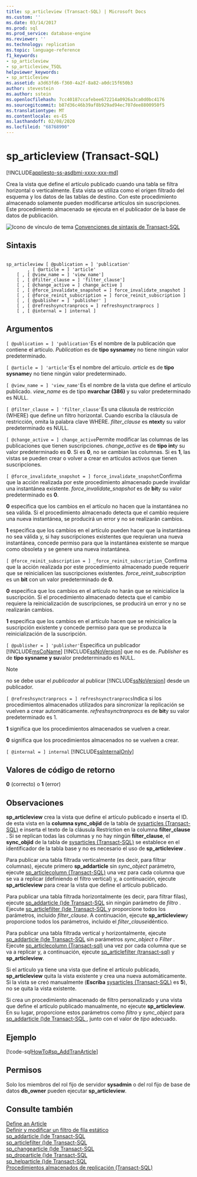 ```yaml
---
title: sp_articleview (Transact-SQL) | Microsoft Docs
ms.custom: ''
ms.date: 03/14/2017
ms.prod: sql
ms.prod_service: database-engine
ms.reviewer: ''
ms.technology: replication
ms.topic: language-reference
f1_keywords:
- sp_articleview
- sp_articleview_TSQL
helpviewer_keywords:
- sp_articleview
ms.assetid: a3d63fd6-f360-4a2f-8a82-a0dc15f650b3
author: stevestein
ms.author: sstein
ms.openlocfilehash: 7cc40187ccafebee672214a0926a3ca0d0bc4176
ms.sourcegitcommit: b87d36c46b39af8b929ad94ec707dee8800950f5
ms.translationtype: MT
ms.contentlocale: es-ES
ms.lasthandoff: 02/08/2020
ms.locfileid: "68768990"
---
```

# <a name="sp_articleview-transact-sql"></a>sp_articleview (Transact-SQL)
[!INCLUDE[appliesto-ss-asdbmi-xxxx-xxx-md](../../includes/appliesto-ss-asdbmi-xxxx-xxx-md.md)]

  Crea la vista que define el artículo publicado cuando una tabla se filtra horizontal o verticalmente. Esta vista se utiliza como el origen filtrado del esquema y los datos de las tablas de destino. Con este procedimiento almacenado solamente pueden modificarse artículos sin suscripciones. Este procedimiento almacenado se ejecuta en el publicador de la base de datos de publicación.  
  
 ![Icono de vínculo de tema](../../database-engine/configure-windows/media/topic-link.gif "Icono de vínculo de tema") [Convenciones de sintaxis de Transact-SQL](../../t-sql/language-elements/transact-sql-syntax-conventions-transact-sql.md)  
  
## <a name="syntax"></a>Sintaxis  
  
```  
  
sp_articleview [ @publication = ] 'publication'  
        , [ @article = ] 'article'  
    [ , [ @view_name = ] 'view_name']  
    [ , [ @filter_clause = ] 'filter_clause']  
    [ , [ @change_active = ] change_active ]  
    [ , [ @force_invalidate_snapshot = ] force_invalidate_snapshot ]  
    [ , [ @force_reinit_subscription = ] force_reinit_subscription ]  
    [ , [ @publisher = ] 'publisher' ]  
    [ , [ @refreshsynctranprocs = ] refreshsynctranprocs ]  
    [ , [ @internal = ] internal ]  
```  
  
## <a name="arguments"></a>Argumentos  
`[ @publication = ] 'publication'`Es el nombre de la publicación que contiene el artículo. *Publication* es de **tipo sysname**y no tiene ningún valor predeterminado.  
  
`[ @article = ] 'article'`Es el nombre del artículo. *article* es de **tipo sysname**y no tiene ningún valor predeterminado.  
  
`[ @view_name = ] 'view_name'`Es el nombre de la vista que define el artículo publicado. *view_name* es de tipo **nvarchar (386)** y su valor predeterminado es NULL.  
  
`[ @filter_clause = ] 'filter_clause'`Es una cláusula de restricción (WHERE) que define un filtro horizontal. Cuando escriba la cláusula de restricción, omita la palabra clave WHERE. *filter_clause* es **ntext**y su valor predeterminado es NULL.  
  
`[ @change_active = ] change_active`Permite modificar las columnas de las publicaciones que tienen suscripciones. *change_active* es de **tipo int**y su valor predeterminado es **0**. Si es **0**, no se cambian las columnas. Si es **1**, las vistas se pueden crear o volver a crear en artículos activos que tienen suscripciones.  
  
`[ @force_invalidate_snapshot = ] force_invalidate_snapshot`Confirma que la acción realizada por este procedimiento almacenado puede invalidar una instantánea existente. *force_invalidate_snapshot* es de **bit**y su valor predeterminado es **0**.  
  
 **0** especifica que los cambios en el artículo no hacen que la instantánea no sea válida. Si el procedimiento almacenado detecta que el cambio requiere una nueva instantánea, se producirá un error y no se realizarán cambios.  
  
 **1** especifica que los cambios en el artículo pueden hacer que la instantánea no sea válida y, si hay suscripciones existentes que requieran una nueva instantánea, concede permiso para que la instantánea existente se marque como obsoleta y se genere una nueva instantánea.  
  
`[ @force_reinit_subscription = ] _force_reinit_subscription_`Confirma que la acción realizada por este procedimiento almacenado puede requerir que se reinicialicen las suscripciones existentes. *force_reinit_subscription* es un **bit** con un valor predeterminado de **0**.  
  
 **0** especifica que los cambios en el artículo no harán que se reinicialice la suscripción. Si el procedimiento almacenado detecta que el cambio requiere la reinicialización de suscripciones, se producirá un error y no se realizarán cambios.  
  
 **1** especifica que los cambios en el artículo hacen que se reinicialice la suscripción existente y concede permiso para que se produzca la reinicialización de la suscripción.  
  
`[ @publisher = ] 'publisher'`Especifica un publicador [!INCLUDE[msCoName](../../includes/msconame-md.md)] [!INCLUDE[ssNoVersion](../../includes/ssnoversion-md.md)] que no es de. *Publisher* es de **tipo sysname y su**valor predeterminado es NULL.  
  
> [!NOTE]  
>  no se debe usar el *publicador* al publicar [!INCLUDE[ssNoVersion](../../includes/ssnoversion-md.md)] desde un publicador.  
  
`[ @refreshsynctranprocs = ] refreshsynctranprocs`Indica si los procedimientos almacenados utilizados para sincronizar la replicación se vuelven a crear automáticamente. *refreshsynctranprocs* es de **bit**y su valor predeterminado es 1.  
  
 **1** significa que los procedimientos almacenados se vuelven a crear.  
  
 **0** significa que los procedimientos almacenados no se vuelven a crear.  
  
`[ @internal = ] internal` [!INCLUDE[ssInternalOnly](../../includes/ssinternalonly-md.md)]  
  
## <a name="return-code-values"></a>Valores de código de retorno  
 **0** (correcto) o **1** (error)  
  
## <a name="remarks"></a>Observaciones  
 **sp_articleview** crea la vista que define el artículo publicado e inserta el ID. de esta vista en la **columna sync_objid** de la tabla de [sysarticles &#40;Transact-SQL&#41;](../../relational-databases/system-tables/sysarticles-transact-sql.md) e inserta el texto de la cláusula Restriction en la columna **filter_clause** . Si se replican todas las columnas y no hay ningún **filter_clause**, el **sync_objid** de la tabla de [sysarticles &#40;Transact-SQL&#41;](../../relational-databases/system-tables/sysarticles-transact-sql.md) se establece en el identificador de la tabla base y no es necesario el uso de **sp_articleview** .  
  
 Para publicar una tabla filtrada verticalmente (es decir, para filtrar columnas), ejecute primero **sp_addarticle** sin *sync_object* parámetro, ejecute [sp_articlecolumn &#40;Transact-SQL&#41;](../../relational-databases/system-stored-procedures/sp-articlecolumn-transact-sql.md) una vez para cada columna que se va a replicar (definiendo el filtro vertical) y, a continuación, ejecute **sp_articleview** para crear la vista que define el artículo publicado.  
  
 Para publicar una tabla filtrada horizontalmente (es decir, para filtrar filas), ejecute [sp_addarticle &#40;&#41;de Transact-SQL](../../relational-databases/system-stored-procedures/sp-addarticle-transact-sql.md) sin ningún parámetro de *filtro* . Ejecute [sp_articlefilter &#40;&#41;de Transact-SQL ](../../relational-databases/system-stored-procedures/sp-articlefilter-transact-sql.md)y proporcione todos los parámetros, incluido *filter_clause*. A continuación, ejecute **sp_articleview**y proporcione todos los parámetros, incluido el *filter_clause*idéntico.  
  
 Para publicar una tabla filtrada vertical y horizontalmente, ejecute [sp_addarticle &#40;&#41;de Transact-SQL](../../relational-databases/system-stored-procedures/sp-addarticle-transact-sql.md) sin parámetros *sync_object* o *Filter* . Ejecute [sp_articlecolumn &#40;Transact-sql&#41;](../../relational-databases/system-stored-procedures/sp-articlecolumn-transact-sql.md) una vez por cada columna que se va a replicar y, a continuación, ejecute [sp_articlefilter &#40;transact-sql&#41;](../../relational-databases/system-stored-procedures/sp-articlefilter-transact-sql.md) y **sp_articleview**.  
  
 Si el artículo ya tiene una vista que define el artículo publicado, **sp_articleview** quita la vista existente y crea una nueva automáticamente. Si la vista se creó manualmente (**Escriba** [sysarticles &#40;Transact-SQL&#41;](../../relational-databases/system-tables/sysarticles-transact-sql.md) es **5**), no se quita la vista existente.  
  
 Si crea un procedimiento almacenado de filtro personalizado y una vista que define el artículo publicado manualmente, no ejecute **sp_articleview**. En su lugar, proporcione estos parámetros como *filtro* y *sync_object* para [sp_addarticle &#40;&#41;de Transact-SQL ](../../relational-databases/system-stored-procedures/sp-addarticle-transact-sql.md), junto con el valor de *tipo* adecuado.  
  
## <a name="example"></a>Ejemplo  
 [!code-sql[HowTo#sp_AddTranArticle](../../relational-databases/replication/codesnippet/tsql/sp-articleview-transact-_1.sql)]  
  
## <a name="permissions"></a>Permisos  
 Solo los miembros del rol fijo de servidor **sysadmin** o del rol fijo de base de datos **db_owner** pueden ejecutar **sp_articleview**.  
  
## <a name="see-also"></a>Consulte también  
 [Define an Article](../../relational-databases/replication/publish/define-an-article.md)   
 [Definir y modificar un filtro de fila estático](../../relational-databases/replication/publish/define-and-modify-a-static-row-filter.md)   
 [sp_addarticle &#40;&#41;de Transact-SQL](../../relational-databases/system-stored-procedures/sp-addarticle-transact-sql.md)   
 [sp_articlefilter &#40;&#41;de Transact-SQL](../../relational-databases/system-stored-procedures/sp-articlefilter-transact-sql.md)   
 [sp_changearticle &#40;&#41;de Transact-SQL](../../relational-databases/system-stored-procedures/sp-changearticle-transact-sql.md)   
 [sp_droparticle &#40;&#41;de Transact-SQL](../../relational-databases/system-stored-procedures/sp-droparticle-transact-sql.md)   
 [sp_helparticle &#40;&#41;de Transact-SQL](../../relational-databases/system-stored-procedures/sp-helparticle-transact-sql.md)   
 [Procedimientos almacenados de replicación &#40;Transact-SQL&#41;](../../relational-databases/system-stored-procedures/replication-stored-procedures-transact-sql.md)  
  
  
